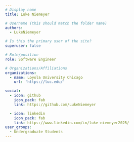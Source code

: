 ```yaml
---
# Display name
title: Luke Niemeyer

# Username (this should match the folder name)
authors:
  - LukeNiemeyer

# Is this the primary user of the site?
superuser: false

# Role/position
role: Software Engineer

# Organizations/Affiliations
organizations:
  - name: Loyola University Chicago
    url: 'https://luc.edu/'

social:
  - icon: github
    icon_pack: fab
    link: https://github.com/LukeNiemeyer

  - icon: linkedin
    icon_pack: fab
    link: https://www.linkedin.com/in/luke-niemeyer2025/
user_groups:
  - Undergraduate Students
---
```

